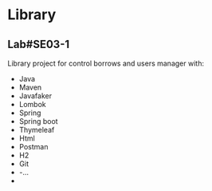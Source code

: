# Library

## Lab#SE03-1 

Library project for control borrows and users manager with:

- Java
- Maven
- Javafaker
- Lombok
- Spring
- Spring boot
- Thymeleaf
- Html
- Postman
- H2
- Git
- -...
- 
